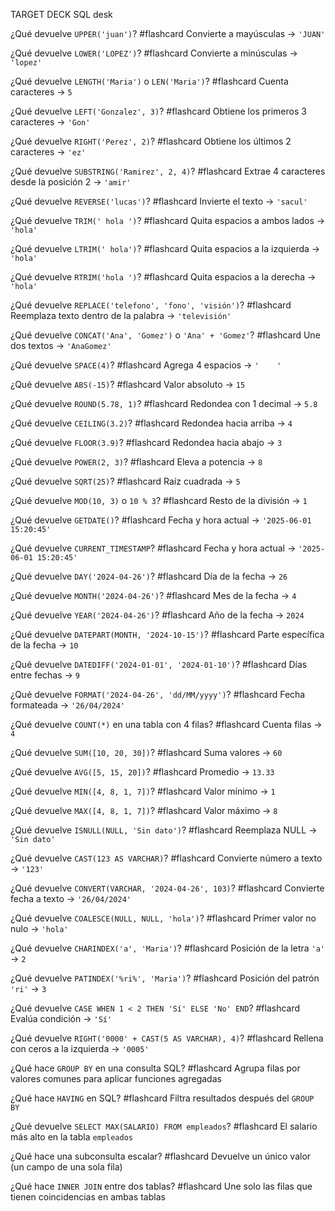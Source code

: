TARGET DECK
SQL desk

¿Qué devuelve `UPPER('juan')`?  #flashcard
Convierte a mayúsculas → `'JUAN'`
<!--ID: 1749473756537-->




¿Qué devuelve `LOWER('LOPEZ')`?  #flashcard
Convierte a minúsculas → `'lopez'`
<!--ID: 1749473756581-->




¿Qué devuelve `LENGTH('Maria')` o `LEN('Maria')`?  #flashcard
Cuenta caracteres → `5`
<!--ID: 1749473756623-->




¿Qué devuelve `LEFT('Gonzalez', 3)`?  #flashcard
Obtiene los primeros 3 caracteres → `'Gon'`
<!--ID: 1749473756664-->




¿Qué devuelve `RIGHT('Perez', 2)`?  #flashcard
Obtiene los últimos 2 caracteres → `'ez'`
<!--ID: 1749473756706-->




¿Qué devuelve `SUBSTRING('Ramirez', 2, 4)`?  #flashcard
Extrae 4 caracteres desde la posición 2 → `'amir'`
<!--ID: 1749473756748-->




¿Qué devuelve `REVERSE('lucas')`?  #flashcard
Invierte el texto → `'sacul'`
<!--ID: 1749473756790-->




¿Qué devuelve `TRIM(' hola ')`?  #flashcard
Quita espacios a ambos lados → `'hola'`
<!--ID: 1749473756832-->




¿Qué devuelve `LTRIM(' hola')`?  #flashcard
Quita espacios a la izquierda → `'hola'`
<!--ID: 1749473756874-->




¿Qué devuelve `RTRIM('hola ')`?  #flashcard
Quita espacios a la derecha → `'hola'`
<!--ID: 1749473756915-->




¿Qué devuelve `REPLACE('telefono', 'fono', 'visión')`?  #flashcard
Reemplaza texto dentro de la palabra → `'televisión'`
<!--ID: 1749473756955-->




¿Qué devuelve `CONCAT('Ana', 'Gomez')` o `'Ana' + 'Gomez'`?  #flashcard
Une dos textos → `'AnaGomez'`
<!--ID: 1749473756988-->




¿Qué devuelve `SPACE(4)`?  #flashcard
Agrega 4 espacios → `'    '`
<!--ID: 1749473757024-->




¿Qué devuelve `ABS(-15)`?  #flashcard
Valor absoluto → `15`
<!--ID: 1749473757066-->




¿Qué devuelve `ROUND(5.78, 1)`?  #flashcard
Redondea con 1 decimal → `5.8`
<!--ID: 1749473757109-->




¿Qué devuelve `CEILING(3.2)`?  #flashcard
Redondea hacia arriba → `4`
<!--ID: 1749473757242-->




¿Qué devuelve `FLOOR(3.9)`?  #flashcard
Redondea hacia abajo → `3`
<!--ID: 1749473757285-->




¿Qué devuelve `POWER(2, 3)`?  #flashcard
Eleva a potencia → `8`
<!--ID: 1749473757326-->




¿Qué devuelve `SQRT(25)`?  #flashcard
Raíz cuadrada → `5`
<!--ID: 1749473757368-->




¿Qué devuelve `MOD(10, 3)` o `10 % 3`?  #flashcard
Resto de la división → `1`
<!--ID: 1749473757410-->




¿Qué devuelve `GETDATE()`?  #flashcard
Fecha y hora actual → `'2025-06-01 15:20:45'`
<!--ID: 1749473757453-->




¿Qué devuelve `CURRENT_TIMESTAMP`?  #flashcard
Fecha y hora actual → `'2025-06-01 15:20:45'`
<!--ID: 1749473757493-->




¿Qué devuelve `DAY('2024-04-26')`?  #flashcard
Día de la fecha → `26`
<!--ID: 1749473757535-->




¿Qué devuelve `MONTH('2024-04-26')`?  #flashcard
Mes de la fecha → `4`
<!--ID: 1749473757577-->




¿Qué devuelve `YEAR('2024-04-26')`?  #flashcard
Año de la fecha → `2024`
<!--ID: 1749473757627-->




¿Qué devuelve `DATEPART(MONTH, '2024-10-15')`?  #flashcard
Parte específica de la fecha → `10`
<!--ID: 1749473757719-->




¿Qué devuelve `DATEDIFF('2024-01-01', '2024-01-10')`?  #flashcard
Días entre fechas → `9`
<!--ID: 1749473757811-->




¿Qué devuelve `FORMAT('2024-04-26', 'dd/MM/yyyy')`?  #flashcard
Fecha formateada → `'26/04/2024'`
<!--ID: 1749473757861-->




¿Qué devuelve `COUNT(*)` en una tabla con 4 filas?  #flashcard
Cuenta filas → `4`
<!--ID: 1749473757911-->




¿Qué devuelve `SUM([10, 20, 30])`?  #flashcard
Suma valores → `60`
<!--ID: 1749473757961-->




¿Qué devuelve `AVG([5, 15, 20])`?  #flashcard
Promedio → `13.33`
<!--ID: 1749473758012-->




¿Qué devuelve `MIN([4, 8, 1, 7])`?  #flashcard
Valor mínimo → `1`
<!--ID: 1749473758054-->




¿Qué devuelve `MAX([4, 8, 1, 7])`?  #flashcard
Valor máximo → `8`
<!--ID: 1749473758096-->




¿Qué devuelve `ISNULL(NULL, 'Sin dato')`?  #flashcard
Reemplaza NULL → `'Sin dato'`
<!--ID: 1749473758137-->




¿Qué devuelve `CAST(123 AS VARCHAR)`?  #flashcard
Convierte número a texto → `'123'`
<!--ID: 1749473758179-->




¿Qué devuelve `CONVERT(VARCHAR, '2024-04-26', 103)`?  #flashcard
Convierte fecha a texto → `'26/04/2024'`
<!--ID: 1749473758221-->




¿Qué devuelve `COALESCE(NULL, NULL, 'hola')`?  #flashcard
Primer valor no nulo → `'hola'`
<!--ID: 1749473758263-->



¿Qué devuelve `CHARINDEX('a', 'Maria')`? #flashcard
Posición de la letra `'a'` → `2`
<!--ID: 1749473758304-->




¿Qué devuelve `PATINDEX('%ri%', 'Maria')`? #flashcard
Posición del patrón `'ri'` → `3`
<!--ID: 1749473758346-->




¿Qué devuelve `CASE WHEN 1 < 2 THEN 'Sí' ELSE 'No' END`? #flashcard
Evalúa condición → `'Sí'`
<!--ID: 1749473758388-->




¿Qué devuelve `RIGHT('0000' + CAST(5 AS VARCHAR), 4)`? #flashcard
Rellena con ceros a la izquierda → `'0005'`
<!--ID: 1749473758430-->




¿Qué hace `GROUP BY` en una consulta SQL? #flashcard
Agrupa filas por valores comunes para aplicar funciones agregadas
<!--ID: 1749473758471-->




¿Qué hace `HAVING` en SQL? #flashcard
Filtra resultados después del `GROUP BY`
<!--ID: 1749473758514-->




¿Qué devuelve `SELECT MAX(SALARIO) FROM empleados`? #flashcard
El salario más alto en la tabla `empleados`
<!--ID: 1749473758555-->




¿Qué hace una subconsulta escalar? #flashcard
Devuelve un único valor (un campo de una sola fila)
<!--ID: 1749473758597-->




¿Qué hace `INNER JOIN` entre dos tablas? #flashcard
Une solo las filas que tienen coincidencias en ambas tablas
<!--ID: 1749473758639-->



